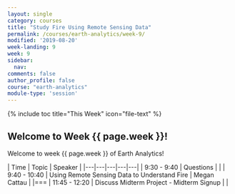 ```yaml
---
layout: single
category: courses
title: "Study Fire Using Remote Sensing Data"
permalink: /courses/earth-analytics/week-9/
modified: '2019-08-20'
week-landing: 9
week: 9
sidebar:
  nav:
comments: false
author_profile: false
course: "earth-analytics"
module-type: 'session'
---
```



{% include toc title="This Week" icon="file-text" %}

<div class="notice--info" markdown="1">

## <i class="fa fa-ship" aria-hidden="true"></i> Welcome to Week {{ page.week }}!

Welcome to week {{ page.week }} of Earth Analytics!

</div>


|  Time | Topic   | Speaker   |
|---|---|---|---|---|
| 9:30 - 9:40  | Questions |   |
| 9:40 - 10:40  | Using Remote Sensing Data to Understand Fire  | Megan Cattau  |
|===
| 11:45 - 12:20  | Discuss Midterm Project - Midterm Signup  |    |
